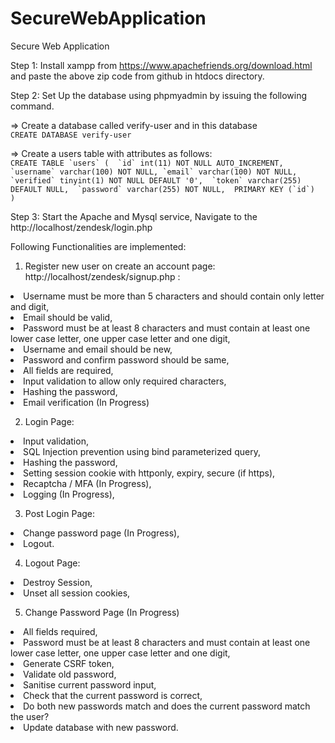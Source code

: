 # SecureWebApplication
Secure Web Application

Step 1: Install xampp from https://www.apachefriends.org/download.html and paste the above zip code from github in htdocs directory.</br>

Step 2: Set Up the database using phpmyadmin by issuing the following command.</br>

=> Create a database called verify-user and in this database</br>
``CREATE DATABASE verify-user`` </br>

=> Create a users table with attributes as follows: </li></br>
``CREATE TABLE `users` ( 
 `id` int(11) NOT NULL AUTO_INCREMENT,
 `username` varchar(100) NOT NULL,
 `email` varchar(100) NOT NULL, 
 `verified` tinyint(1) NOT NULL DEFAULT '0', 
 `token` varchar(255) DEFAULT NULL, 
 `password` varchar(255) NOT NULL, 
 PRIMARY KEY (`id`) 
) ``

Step 3: Start the Apache and Mysql service, Navigate to the http://localhost/zendesk/login.php </br>

Following Functionalities are implemented:</br>

1) Register new user on create an account page: http://localhost/zendesk/signup.php : 
<li>Username must be more than 5 characters and should contain only letter and digit, </li>
<li>Email should be valid,</li>
<li>Password must be at least 8 characters and must contain at least one lower case letter, one upper case letter and one digit,</li>
<li>Username and email should be new,</li>
<li>Password and confirm password should be same,</li>
<li>All fields are required,</li>
<li>Input validation to allow only required characters,</li>
<li>Hashing the password,</li>
<li>Email verification (In Progress)</li>

2) Login Page: </br>
<li>Input validation,</li>
<li>SQL Injection prevention using bind parameterized query,</li>
<li>Hashing the password,</li>
<li>Setting session cookie with httponly, expiry, secure (if https),</li>
<li>Recaptcha / MFA (In Progress),</li>
<li>Logging (In Progress),</li>

3) Post Login Page: </br>
<li>Change password page (In Progress),</li>
<li>Logout. </li>

4)  Logout Page:</br> 
<li>Destroy Session,</li>
<li>Unset all session cookies,</li>

5) Change Password Page  (In Progress)</br>
<li>All fields required,</li>
<li>Password must be at least 8 characters and must contain at least one lower case letter, one upper case letter and one digit,</li>
<li>Generate CSRF token,</li>
<li>Validate old password,</li>
<li>Sanitise current password input,</li>
<li>Check that the current password is correct,</li>
<li>Do both new passwords match and does the current password match the user?</li>
<li>Update database with new password.</li>

